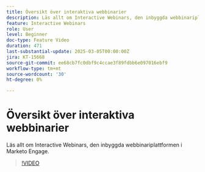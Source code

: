 ```yaml
---
title: Översikt över interaktiva webbinarier
description: Läs allt om Interactive Webinars, den inbyggda webbinariplattformen i Marketo Engage.
feature: Interactive Webinars
role: User
level: Beginner
doc-type: Feature Video
duration: 471
last-substantial-update: 2025-03-05T00:00:00Z
jira: KT-15668
source-git-commit: ee68cb7fc0dbf9c4ccae3f89fdbb6e097016ebf9
workflow-type: tm+mt
source-wordcount: '30'
ht-degree: 0%

---
```



# Översikt över interaktiva webbinarier

Läs allt om Interactive Webinars, den inbyggda webbinariplattformen i Marketo Engage.

>[!VIDEO](https://video.tv.adobe.com/v/3449713/?learn=on&enablevpops)
